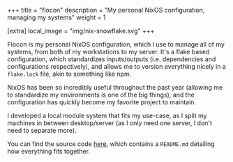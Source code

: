 +++
title = "flocon"
description = "My personal NixOS configuration, managing my systems"
weight = 1

[extra]
local_image = "img/nix-snowflake.svg"
+++

Flocon is my personal NixOS configuration, which I use to manage all of my
systems, from both of my workstations to my server. It's a flake based
configuration, which standardizes inputs/outputs (i.e. dependencies and
configurations respectively), and allows me to version everything nicely in a
`flake.lock` file, akin to something like npm.

NixOS has been so incredibly useful throughout the past year (allowing me to
standardize my environments is one of the big things), and the configuration has
quickly become my favorite project to maintain.

I developed a local module system that fits my use-case, as I split my machines
in between desktop/server (as I only need one server, I don't need to separate
more).

You can find the source code [here](https://github.com/nezia1/flocon), which
contains a `README.md` detailing how everything fits together.
